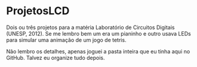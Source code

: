 # ProjetosLCD
Dois ou três projetos para a matéria Laboratório de Circuitos Digitais (UNESP, 2012).
Se me lembro bem um era um pianinho e outro usava LEDs para simular uma animação de um jogo de tetris.

Não lembro os detalhes, apenas joguei a pasta inteira que eu tinha aqui no GitHub. Talvez eu organize tudo depois.
